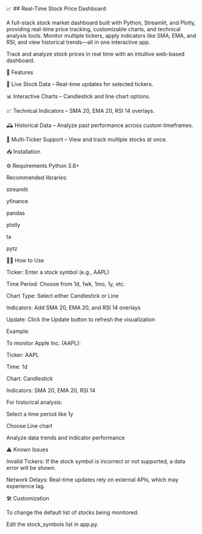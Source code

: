 📈 ## Real-Time Stock Price Dashboard

A full-stack stock market dashboard built with Python, Streamlit, and Plotly, providing real-time price tracking, customizable charts, and technical analysis tools. Monitor multiple tickers, apply indicators like SMA, EMA, and RSI, and view historical trends—all in one interactive app.

Track and analyze stock prices in real time with an intuitive web-based dashboard.

🔧 Features

🔁 Live Stock Data – Real-time updates for selected tickers.

📊 Interactive Charts – Candlestick and line chart options.

📈 Technical Indicators – SMA 20, EMA 20, RSI 14 overlays.

🕰️ Historical Data – Analyze past performance across custom timeframes.

📌 Multi-Ticker Support – View and track multiple stocks at once.

📥 Installation

⚙️ Requirements
Python 3.8+

Recommended libraries:

streamlit

yfinance

pandas

plotly

ta

pytz

🧑‍💻 How to Use

Ticker: Enter a stock symbol (e.g., AAPL)

Time Period: Choose from 1d, 1wk, 1mo, 1y, etc.

Chart Type: Select either Candlestick or Line

Indicators: Add SMA 20, EMA 20, and RSI 14 overlays

Update: Click the Update button to refresh the visualization

Example:

To monitor Apple Inc. (AAPL):

Ticker: AAPL

Time: 1d

Chart: Candlestick

Indicators: SMA 20, EMA 20, RSI 14

For historical analysis:

Select a time period like 1y

Choose Line chart

Analyze data trends and indicator performance

⚠️ Known Issues

Invalid Tickers: If the stock symbol is incorrect or not supported, a data error will be shown.

Network Delays: Real-time updates rely on external APIs, which may experience lag.

🛠️ Customization

To change the default list of stocks being monitored:

Edit the stock_symbols list in app.py.
